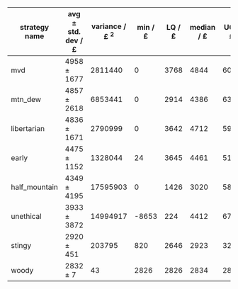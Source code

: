 strategy name | avg ± std. dev / £ | variance / £ <sup>2</sup> | min / £ | LQ / £ | median / £ | UQ / £ | max / £ | sample size / £
---|---|---|---|---|---|---|---|---
mvd | 4958 ± 1677 | 2811440 | 0 | 3768 | 4844| 6000 | 11858 | 720001
mtn\_dew | 4857 ± 2618 | 6853441 | 0 | 2914 | 4386 | 6306 | 17612 | 775409
libertarian | 4836 ± 1671 | 2790999 | 0 | 3642 | 4712 | 5908 | 12755 | 353692
early | 4475 ± 1152 | 1328044 | 24 | 3645 | 4461 | 5184 | 8930 | 461536
half\_mountain | 4349 ± 4195| 17595903 | 0 | 1426| 3020| 5819 | 30038 | 574983
unethical | 3933 ± 3872 | 14994917 | -8653 | 224 | 4412 | 6742 | 19440 | 423587
stingy | 2920 ± 451 | 203795 | 820 | 2646 | 2923 | 3206 | 4391 | 449108
woody | 2832 ± 7 | 43 | 2826 | 2826 | 2834 | 2861 | 2835 | 511603
